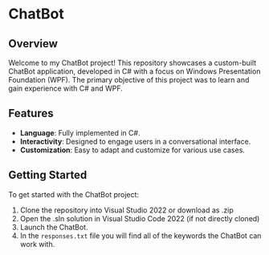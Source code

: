 # ChatBot

## Overview
Welcome to my ChatBot project! This repository showcases a custom-built ChatBot application, developed in C# with a focus on Windows Presentation Foundation (WPF). The primary objective of this project was to learn and gain experience with C# and WPF.

## Features
- **Language**: Fully implemented in C#.
- **Interactivity**: Designed to engage users in a conversational interface.
- **Customization**: Easy to adapt and customize for various use cases.

## Getting Started
To get started with the ChatBot project:
1. Clone the repository into Visual Studio 2022 or download as .zip
2. Open the .sln solution in Visual Studio Code 2022 (if not directly cloned)
3. Launch the ChatBot.
4. In the ```responses.txt``` file you will find all of the keywords the ChatBot can work with.


